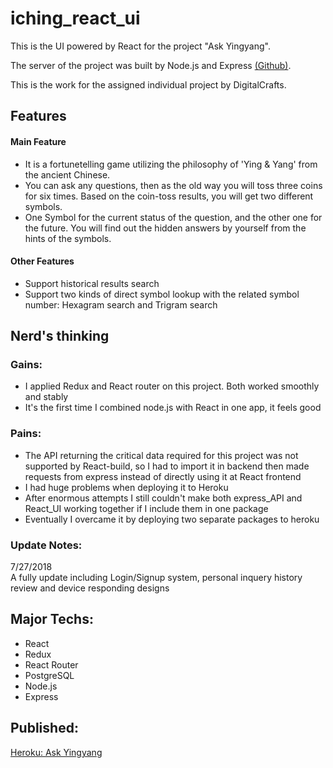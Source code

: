 # iching_react_ui
This is the UI powered by React for the project "Ask Yingyang".

The server of the project was built by Node.js and Express [(Github)](https://github.com/ziqingW/iching_api).

This is the work for the assigned individual project by DigitalCrafts. 

## Features
#### Main Feature
- It is a fortunetelling game utilizing the philosophy of 'Ying & Yang' from the ancient Chinese. 
- You can ask any questions, then as the old way you will toss three coins for six times. Based on the coin-toss results, you will get two different symbols. 
- One Symbol for the current status of the question, and the other one for the future. You will find out the hidden answers by yourself from the hints of the symbols.
#### Other Features
- Support historical results search
- Support two kinds of direct symbol lookup with the related symbol number: Hexagram search and Trigram search

## Nerd's thinking
### Gains:
- I applied Redux and React router on this project. Both worked smoothly and stably
- It's the first time I combined node.js with React in one app, it feels good

### Pains:
- The API returning the critical data required for this project was not supported by React-build, so I had to import it in backend then made requests from express instead of directly using it at React frontend
- I had huge problems when deploying it to Heroku
- After enormous attempts I still couldn't make both express_API and React_UI working together if I include them in one package
- Eventually I overcame it by deploying two separate packages to heroku

### Update Notes:
7/27/2018   
A fully update including Login/Signup system, personal inquery history review and device responding designs 
## Major Techs:
- React
- Redux
- React Router
- PostgreSQL
- Node.js
- Express

## Published:
[Heroku: Ask Yingyang](https://askyingyang.herokuapp.com/)
 


